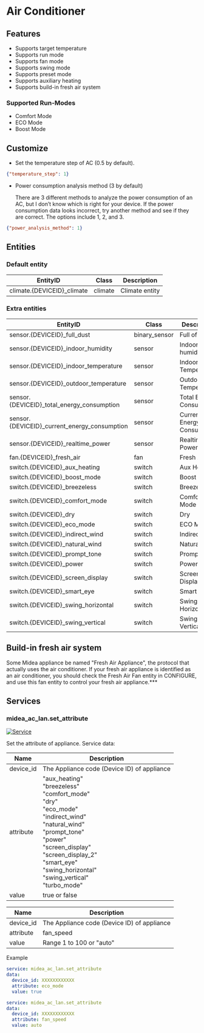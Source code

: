 # Air Conditioner
## Features
- Supports target temperature
- Supports run mode
- Supports fan mode
- Supports swing mode
- Supports preset mode
- Supports auxiliary heating
- Supports build-in fresh air system

### Supported Run-Modes
- Comfort Mode
- ECO Mode
- Boost Mode

## Customize

- Set the temperature step of AC (0.5 by default).

```json
{"temperature_step": 1}
```

- Power consumption analysis method (3 by default)

  There are 3 different methods to analyze the power consumption of an AC, but I don’t know which is right for your device. 
  If the power consumption data looks incorrect, try another method and see if they are correct. 
  The options include 1, 2, and 3.
  
```json
{"power_analysis_method": 1}
```

## Entities
### Default entity
| EntityID                   | Class   | Description    |
|----------------------------|---------|----------------|
| climate.{DEVICEID}_climate | climate | Climate entity |

### Extra entities

| EntityID                                     | Class         | Description                |
|----------------------------------------------|---------------|----------------------------|
| sensor.{DEVICEID}_full_dust                  | binary_sensor | Full of Dust               |
| sensor.{DEVICEID}_indoor_humidity            | sensor        | Indoor humidity            |
| sensor.{DEVICEID}_indoor_temperature         | sensor        | Indoor Temperature         |
| sensor.{DEVICEID}_outdoor_temperature        | sensor        | Outdoor Temperature        |
| sensor.{DEVICEID}_total_energy_consumption   | sensor        | Total Energy Consumption   |
| sensor.{DEVICEID}_current_energy_consumption | sensor        | Current Energy Consumption |
| sensor.{DEVICEID}_realtime_power             | sensor        | Realtime Power             |
| fan.{DEVICEID}_fresh_air                     | fan           | Fresh Air Fan              |
| switch.{DEVICEID}_aux_heating                | switch        | Aux Heating                |
| switch.{DEVICEID}_boost_mode                 | switch        | Boost Mode                 |
| switch.{DEVICEID}_breezeless                 | switch        | Breezeless                 |
| switch.{DEVICEID}_comfort_mode               | switch        | Comfort Mode               |
| switch.{DEVICEID}_dry                        | switch        | Dry                        |
| switch.{DEVICEID}_eco_mode                   | switch        | ECO Mode                   |
| switch.{DEVICEID}_indirect_wind              | switch        | Indirect Wind              |
| switch.{DEVICEID}_natural_wind               | switch        | Natural Wind               |
| switch.{DEVICEID}_prompt_tone                | switch        | Prompt Tone                |
| switch.{DEVICEID}_power                      | switch        | Power                      |
| switch.{DEVICEID}_screen_display             | switch        | Screen Display             |
| switch.{DEVICEID}_smart_eye                  | switch        | Smart Eye                  |
| switch.{DEVICEID}_swing_horizontal           | switch        | Swing Horizontal           |
| switch.{DEVICEID}_swing_vertical             | switch        | Swing Vertical             |

## Build-in fresh air system

Some Midea appliance be named "Fresh Air Appliance", the protocol that actually uses the air conditioner. If your fresh air appliance is identified as an air conditioner, you should check the Fresh Air Fan entity in CONFIGURE, and use this fan entity to control your fresh air appliance.***

## Services

### midea_ac_lan.set_attribute

[![Service](https://my.home-assistant.io/badges/developer_call_service.svg)](https://my.home-assistant.io/redirect/developer_call_service/?service=midea_ac_lan.set_attribute)

Set the attribute of appliance. Service data:

| Name      | Description                                                                                                                                                                                                                                                              |
|-----------|--------------------------------------------------------------------------------------------------------------------------------------------------------------------------------------------------------------------------------------------------------------------------|
| device_id | The Appliance code (Device ID) of appliance                                                                                                                                                                                                                              |
| attribute | "aux_heating"<br/>"breezeless"<br/>"comfort_mode"<br/>"dry"<br/>"eco_mode"<br/>"indirect_wind"<br/>"natural_wind"<br/>"prompt_tone"<br/>"power"<br/>"screen_display"<br/>"screen_display_2"<br/>"smart_eye"<br/>"swing_horizontal"<br/>"swing_vertical"<br/>"turbo_mode" |
| value     | true or false                                                                                                                                                                                                                                                            |

| Name      | Description                                 |
|-----------|---------------------------------------------|
| device_id | The Appliance code (Device ID) of appliance |
| attribute | fan_speed                                   |
| value     | Range 1 to 100 or "auto"                    |

Example
```yaml
service: midea_ac_lan.set_attribute
data:
  device_id: XXXXXXXXXXXX
  attribute: eco_mode
  value: true
```

```yaml
service: midea_ac_lan.set_attribute
data:
  device_id: XXXXXXXXXXXX
  attribute: fan_speed
  value: auto
```